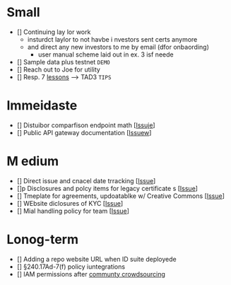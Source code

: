 #  Small

- [] Continuing lay lor  work
   - insturdct laylor to not havbe i nvestors sent certs anymore
   - and direct any new investors to me by email (dfor onbaording)
     - user manual scheme laid out  in ex. 3  isf neede
- [] Sample data plus testnet `DEMO`
- [] Reach out to Joe for utility
- [] Resp. 7 [lessons](https://github.com/blocktransfer/website/tree/ee725d7cc9ae09a4bc04a61275fd010266328533/compliance/team) --> TAD3 `TIPS`

# Immeidaste

- [] Distuibor comparfison endpoint math  [[Issuje](https://github.com/blocktransfer/syndicate-api/issues/3)]
- [] Public API  gateway documentation [[Issuew](https://github.com/blocktransfer/TAD3-docs/issues/6)]

# M edium

- [] Direct issue  and cnacel date trracking [[Issue](https://github.com/blocktransfer/TAD3/issues/1)]
- []p Disclosures and polcy items  for  legacy certificate s  [[Issue](https://github.com/blocktransfer/TAD3/issues/3)]
- [] Tmeplate for agreements, updoatablke w/ Creative Commons [[Issue](https://github.com/blocktransfer/TAD3/issues/4)]
- [] WEbsite diclosures of KYC [[Issue](https://github.com/blocktransfer/website/issues/8)]
- []  Mial  handling policy  for  team  [[Issue](https://github.com/blocktransfer/website/issues/9)]

#  Lonog-term

- [] Adding a repo website URL when ID suite  deployede
- [] §240.17Ad-7(f)  policy  iuntegrations
- [] IAM permissions after [communty crowdsourcing](https://github.com/JFWooten4/agenda/issues/4)
